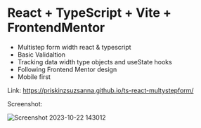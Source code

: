 # React + TypeScript + Vite + FrontendMentor

- Multistep form width react & typescript
- Basic Validaltion
- Tracking data width type objects and useState hooks
- Following Frontend Mentor design
- Mobile first

Link: https://priskinzsuzsanna.github.io/ts-react-multystepform/

Screenshot: 

![Screenshot 2023-10-22 143012](https://github.com/PriskinZsuzsanna/ts-react-multystepform/assets/121173949/d6a984d8-5574-4c09-87b3-c3278e46dec6)
